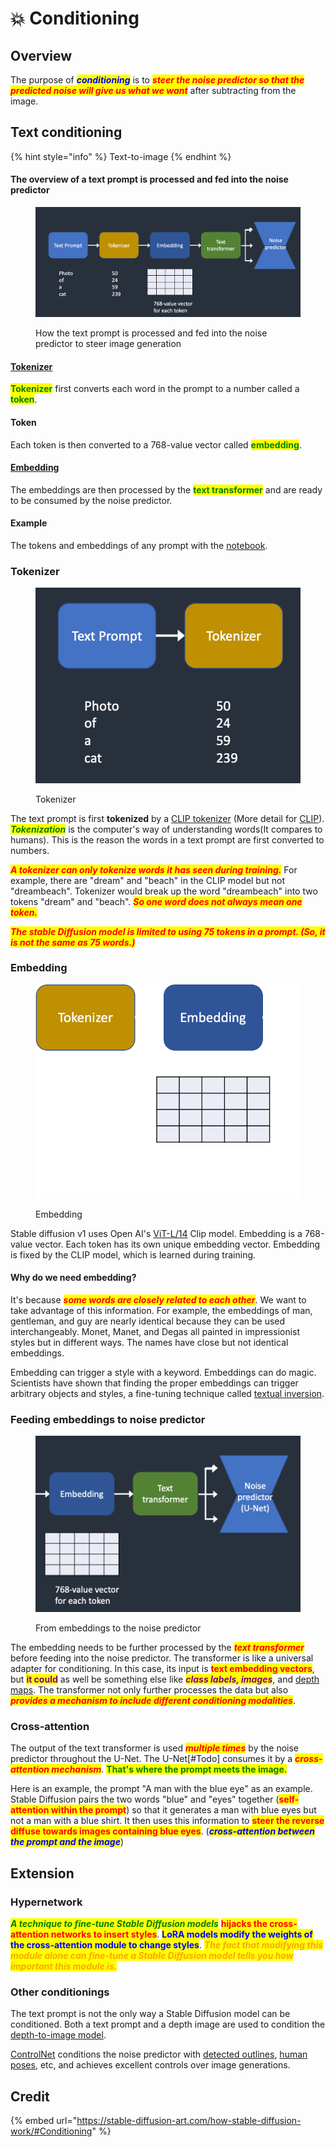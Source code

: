 # 💥 Conditioning

## Overview

The purpose of _<mark style="color:blue;">**conditioning**</mark>_ is to _<mark style="color:red;">**steer the noise predictor so that the predicted noise will give us what we want**</mark>_ after subtracting from the image.

## Text conditioning

{% hint style="info" %}
Text-to-image
{% endhint %}

#### The overview of a text prompt is processed and fed into the noise predictor

<figure><img src="../../.gitbook/assets/image (21).png" alt=""><figcaption><p>How the text prompt is processed and fed into the noise predictor to steer image generation</p></figcaption></figure>

#### [Tokenizer](conditioning.md#tokenizer-1)

<mark style="color:green;">**Tokenizer**</mark> first converts each word in the prompt to a number called a <mark style="color:green;">**token**</mark>.&#x20;

#### Token

Each token is then converted to a 768-value vector called <mark style="color:green;">**embedding**</mark>.

#### [Embedding](conditioning.md#embedding-1)

The embeddings are then processed by the <mark style="color:green;">**text transformer**</mark> and are ready to be consumed by the noise predictor.

#### Example

The tokens and embeddings of any prompt with the [notebook](https://colab.research.google.com/github/sagiodev/stablediffusion\_webui/blob/master/Stable\_Diffusion\_tokenizer\_and\_embedding\_SDA.ipynb).

### Tokenizer

<figure><img src="../../.gitbook/assets/image (39).png" alt=""><figcaption><p>Tokenizer</p></figcaption></figure>

The text prompt is first **tokenized** by a [CLIP tokenizer](https://huggingface.co/docs/transformers/model\_doc/clip) (More detail for [CLIP](clip.md)). _<mark style="color:green;">**Tokenization**</mark>_ is the computer's way of understanding words(It compares to humans). This is the reason the words in a text prompt are first converted to numbers.

_<mark style="color:red;">**A tokenizer can only tokenize words it has seen during training.**</mark>_ For example, there are "dream" and "beach" in the CLIP model but not "dreambeach". Tokenizer would break up the word "dreambeach" into two tokens "dream" and "beach". _<mark style="color:red;">**So one word does not always mean one token.**</mark>_

_<mark style="color:red;">**The stable Diffusion model is limited to using 75 tokens in a prompt. (So, it is not the same as 75 words.)**</mark>_

### Embedding

<figure><img src="../../.gitbook/assets/image (6).png" alt=""><figcaption><p>Embedding</p></figcaption></figure>

Stable diffusion v1 uses Open AI's [ViT-L/14](https://github.com/CompVis/stable-diffusion) Clip model. Embedding is a 768-value vector. Each token has its own unique embedding vector. Embedding is fixed by the CLIP model, which is learned during training.

#### Why do we need embedding?

It's because _<mark style="color:red;">**some words are closely related to each other**</mark>_. We want to take advantage of this information. For example, the embeddings of man, gentleman, and guy are nearly identical because they can be used interchangeably. Monet, Manet, and Degas all painted in impressionist styles but in different ways. The names have close but not identical embeddings.

Embedding can trigger a style with a keyword. Embeddings can do magic. Scientists have shown that finding the proper embeddings can trigger arbitrary objects and styles, a fine-tuning technique called [textual inversion](https://textual-inversion.github.io).

### Feeding embeddings to noise predictor

<figure><img src="../../.gitbook/assets/image (44).png" alt=""><figcaption><p>From embeddings to the noise predictor</p></figcaption></figure>

The embedding needs to be further processed by the _<mark style="color:red;">**text transformer**</mark>_ before feeding into the noise predictor. The transformer is like a universal adapter for conditioning. In this case, its input is <mark style="color:red;">**text embedding vectors**</mark>, but <mark style="color:purple;">**it could**</mark> as well be something else like _<mark style="color:purple;">**class labels, images**</mark>_, and [depth maps](depth-maps.md). The transformer not only further processes the data but also _<mark style="color:red;">**provides a mechanism to include different conditioning modalities**</mark>_.

### Cross-attention

The output of the text transformer is used _<mark style="color:red;">**multiple times**</mark>_ by the noise predictor throughout the U-Net. The U-Net\[#Todo] consumes it by a _<mark style="color:red;">**cross-attention mechanism**</mark>_. <mark style="color:green;">**That's where the prompt meets the image.**</mark>

Here is an example, the prompt "A man with the blue eye" as an example. Stable Diffusion pairs the two words "blue" and "eyes" together (<mark style="color:red;">**self-attention within the prompt**</mark>) so that it generates a man with blue eyes but not a man with a blue shirt. It then uses this information to <mark style="color:red;">**steer the reverse diffuse towards images containing blue eyes**</mark>. (_<mark style="color:blue;">**cross-attention between the prompt and the image**</mark>_)

## Extension

### Hypernetwork

_<mark style="color:green;">**A technique to fine-tune Stable Diffusion models**</mark>_ <mark style="color:red;">**hijacks the cross-attention networks to insert styles**</mark>. <mark style="color:blue;">**LoRA models modify the weights of the cross-attention module to change styles**</mark>. _<mark style="color:orange;">**The fact that modifying this module alone can fine-tune a Stable Diffusion model tells you how important this module is.**</mark>_

### Other conditionings

The text prompt is not the only way a Stable Diffusion model can be conditioned. Both a text prompt and a depth image are used to condition the [depth-to-image model](depth-maps.md).

[ControlNet](controlnet/) conditions the noise predictor with [detected outlines](controlnet/#edge-detection), [human poses](controlnet/#human-pose-detection), etc, and achieves excellent controls over image generations.

## Credit

{% embed url="https://stable-diffusion-art.com/how-stable-diffusion-work/#Conditioning" %}



